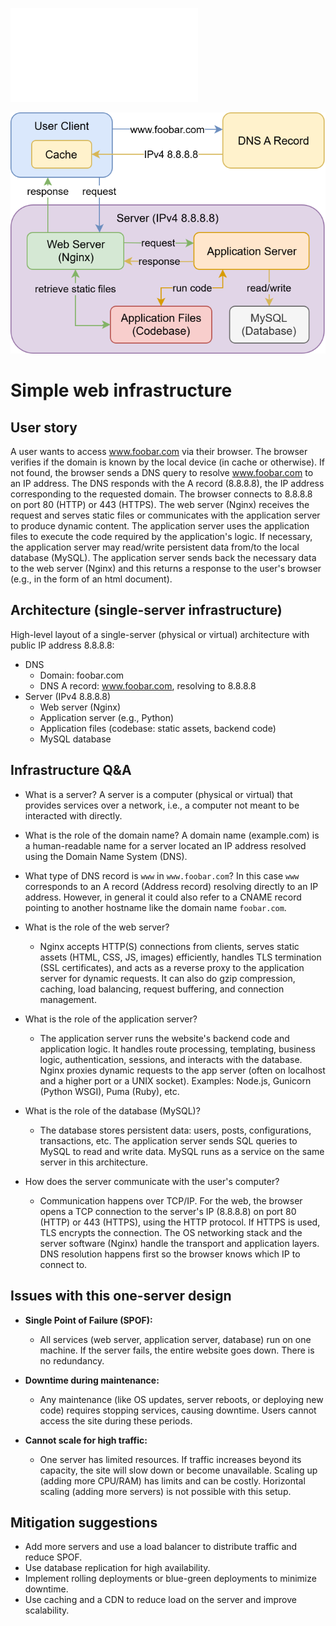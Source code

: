 ![Simple Web Infrastructure Diagram](0-simple_web_stack.drawio.xml)

![Simple Web Infrastructure Diagram](0-simple_web_stack.drawio_v3.svg)

# Simple web infrastructure

## User story

A user wants to access www.foobar.com via their browser.
The browser verifies if the domain is known by the local device (in cache or otherwise). 
If not found, the browser sends a DNS query to resolve www.foobar.com to an IP address. 
The DNS responds with the A record (8.8.8.8), the IP address corresponding to the requested domain.
The browser connects to 8.8.8.8 on port 80 (HTTP) or 443 (HTTPS).
The web server (Nginx) receives the request and serves static files or communicates with the application server to produce dynamic content.
The application server uses the application files to execute the code required by the application's logic.
If necessary, the application server may read/write persistent data from/to the local database (MySQL).
The application server sends back the necessary data to the web server (Nginx) and this returns a response to the user's browser (e.g., in the form of an html document).

## Architecture (single-server infrastructure)

High-level layout of a single-server (physical or virtual) architecture with public IP address 8.8.8.8:

- DNS
	- Domain: foobar.com
	- DNS A record: www.foobar.com, resolving to 8.8.8.8
- Server (IPv4 8.8.8.8)
	- Web server (Nginx)
	- Application server (e.g., Python)
	- Application files (codebase: static assets, backend code)
	- MySQL database

## Infrastructure Q&A 

- What is a server?
	A server is a computer (physical or virtual) that provides services over a network, i.e., a computer not meant to be interacted with directly.

- What is the role of the domain name?
	A domain name (example.com) is a human-readable name for a server located an IP address resolved using the Domain Name System (DNS).

- What type of DNS record is `www` in `www.foobar.com`?
	In this case `www` corresponds to an A record (Address record) resolving directly to an IP address. 
	However, in general it could also refer to a CNAME record pointing to another hostname like the domain name `foobar.com`.

- What is the role of the web server?
	- Nginx accepts HTTP(S) connections from clients, serves static assets (HTML, CSS, JS, images) efficiently, handles TLS termination (SSL certificates), and acts as a reverse proxy to the application server for dynamic requests. It can also do gzip compression, caching, load balancing, request buffering, and connection management.

- What is the role of the application server?
	- The application server runs the website's backend code and application logic. It handles route processing, templating, business logic, authentication, sessions, and interacts with the database. Nginx proxies dynamic requests to the app server (often on localhost and a higher port or a UNIX socket). Examples: Node.js, Gunicorn (Python WSGI), Puma (Ruby), etc.

- What is the role of the database (MySQL)?
	- The database stores persistent data: users, posts, configurations, transactions, etc. The application server sends SQL queries to MySQL to read and write data. MySQL runs as a service on the same server in this architecture.

- How does the server communicate with the user's computer?
	- Communication happens over TCP/IP. For the web, the browser opens a TCP connection to the server's IP (8.8.8.8) on port 80 (HTTP) or 443 (HTTPS), using the HTTP protocol. If HTTPS is used, TLS encrypts the connection. The OS networking stack and the server software (Nginx) handle the transport and application layers. DNS resolution happens first so the browser knows which IP to connect to.

## Issues with this one-server design

- **Single Point of Failure (SPOF):**
	- All services (web server, application server, database) run on one machine. If the server fails, the entire website goes down. There is no redundancy.

- **Downtime during maintenance:**
	- Any maintenance (like OS updates, server reboots, or deploying new code) requires stopping services, causing downtime. Users cannot access the site during these periods.

- **Cannot scale for high traffic:**
	- One server has limited resources. If traffic increases beyond its capacity, the site will slow down or become unavailable. Scaling up (adding more CPU/RAM) has limits and can be costly. Horizontal scaling (adding more servers) is not possible with this setup.

## Mitigation suggestions

- Add more servers and use a load balancer to distribute traffic and reduce SPOF.
- Use database replication for high availability.
- Implement rolling deployments or blue-green deployments to minimize downtime.
- Use caching and a CDN to reduce load on the server and improve scalability.

